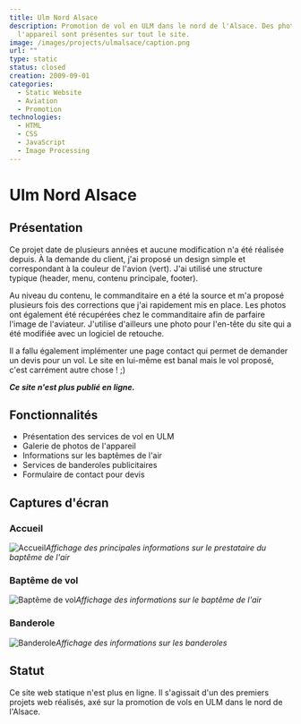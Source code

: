 ```yaml
---
title: Ulm Nord Alsace
description: Promotion de vol en ULM dans le nord de l'Alsace. Des photos de
  l'appareil sont présentes sur tout le site.
image: /images/projects/ulmalsace/caption.png
url: ""
type: static
status: closed
creation: 2009-09-01
categories:
  - Static Website
  - Aviation
  - Promotion
technologies:
  - HTML
  - CSS
  - JavaScript
  - Image Processing
---
```


# Ulm Nord Alsace

## Présentation

Ce projet date de plusieurs années et aucune modification n'a été réalisée depuis.
À la demande du client, j'ai proposé un design simple et correspondant à la couleur de l'avion (vert). J'ai utilisé une structure typique (header, menu, contenu principale, footer).

Au niveau du contenu, le commanditaire en a été la source et m'a proposé plusieurs fois des corrections que j'ai rapidement mis en place. Les photos ont également été récupérées chez le commanditaire afin de parfaire l'image de l'aviateur. J'utilise d'ailleurs une photo pour l'en-tête du site qui a été modifiée avec un logiciel de retouche.

Il a fallu également implémenter une page contact qui permet de demander un devis pour un vol.
Le site en lui-même est banal mais le vol proposé, c'est carrément autre chose ! ;)

***Ce site n'est plus publié en ligne.***

## Fonctionnalités

- Présentation des services de vol en ULM
- Galerie de photos de l'appareil
- Informations sur les baptêmes de l'air
- Services de banderoles publicitaires
- Formulaire de contact pour devis

## Captures d'écran

### Accueil

![Accueil](/images/projects/ulmalsace/ulmna-accueil.jpg)*Affichage des principales informations sur le prestataire du baptême de l'air*

### Baptême de vol

![Baptême de vol](/images/projects/ulmalsace/ulmna-bapteme.jpg)*Affichage des informations sur le baptême de l'air*

### Banderole

![Banderole](/images/projects/ulmalsace/ulmna-banderole.jpg)*Affichage des informations sur les banderoles*

## Statut

Ce site web statique n'est plus en ligne. Il s'agissait d'un des premiers projets web réalisés, axé sur la promotion de vols en ULM dans le nord de l'Alsace.
